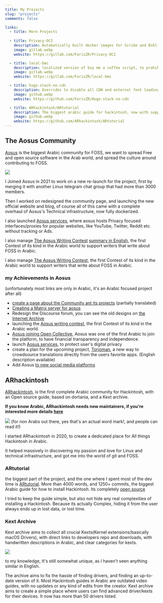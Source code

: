 ```yaml
---
title: My Projects
slug: "projects"
comments: false

links:
  - title: More Projects
  
  - title: Privacy-OCI
    description: Automatically built docker images for Scribe and Bibliogram, using GitLab CI, and script to fetch the latest commit hash and trigger a built if there is a new one
    image: gitlab.webp
    website: https://gitlab.com/FarisZR/Privacy-OCI

  - title: local-bmc
    description: localized version of buy me a coffee script, to prohibit any external connections when there is no interactions by the user. 
    image: gitlab.webp
    website: https://gitlab.com/FarisZR/local-bmc

  - title: hugo-stack-no-cdn
    description: Overrides to disable all CDN and external font loading for Hugo-theme-stack
    image: github.webp
    website: https://github.com/FarisZR/Hugo-stack-no-cdn

  - title: ARhackintosh/ARtutorial
    description: The biggest arabic guide for hackintosh, now with support for opencore and macOS big sur
    image: github.webp
    website: https://github.com/ARhackintosh/ARtutorial
---
```


## The Aosus Community
[Aosus](https://aosus.org) is the biggest Arabic community for FOSS, we want to spread Free and open source software in the Arab world, and spread the culture around contributing to FOSS.

[![](https://aosus.org/wp-content/uploads/2022/07/aosus-preview.jpg)](https://aosus.org)

I Joined Aosus in 2021 to work on a new re-launch for the project, first by merging it with another Linux telegram chat group that had more than 3000 members.

Then I worked on redesigned the community page, and launching the new official website and blog, of course all of this came with a complete overhaul of Aosus's Technical infrastructure, now fully dockerized.

I also launched [Aosus services](https://aosus.org/services), 
where aosus hosts Privacy focused interfaces/proxies for popular websites, like YouTube, Twitter, Reddit etc. without tracking or Ads.

I also manage [The Aosus Writing Contest](https://aosus.org/writing-contest) [summary in English](https://opencollective.com/aosus/projects/aosus-writing-contest), the first Contest of its kind in the Arabic world to support writers that write about FOSS in Arabic.

I also manage [The Aosus Writing Contest](https://aosus.org/writing-contest), the first Contest of its kind in the Arabic world to support writers that write about FOSS in Arabic.

### my Achievements in Aosus

(unfortunately most links are only in Arabic, it's an Arabic focused project after all)

- [create a page about the Community ant its projects](https://aosus.org/en) (partially translated)
- [Creating a Matrix server for aosus](https://aosus.org/931)
- Redesign the Discourse forum, you can see the old designs on [the Internet Archive](https://web.archive.org/web/*/aosus.org)
- launching the [Aosus writing contest](https://aosus.org/924), the first Contest of its kind in the Arabic world.
- [Aosus joining Open Collective](https://aosus.org/1359), Aosus was one of the first Arabic to join the platform, to have financial transparency and independence.
- launch [Aosus services](https://aosus.org/services), to protect user's digital privacy
- create a plan for the upcoming project, [Torjoman](https://github.com/aosus/torjoman), a new way to crowdsource translations directly from the users favorite apps. (English description available)
- Add Aosus [to new social media platforms](https://twitter.com/Aosusorg/status/1556269856546250753)


## ARhackintosh
[ARhackintosh](https://هاكنتوش.com), is the first complete Arabic community for Hackintosh, with an Open source guide, based on dortania, and a Kext archive.

**If you know Arabic, ARhackintosh needs new maintainers, if you're interested more details [here](https://هاكنتوش.com/هاكنتوش-بالعربي-يبحث-عن-مساهمين-جدد/)**

[![](https://xn--mgbg4a8cpdl.com/wp-content/uploads/2021/07/link-preview.jpg)](https://هاكنتوش.com)
(for non Arabs out there, yes that's an actual word mark!, and people can read it!)

I started ARhackintosh in 2020, to create a dedicated place for All things Hackintosh in Arabic.

It helped massively in discovering my passion and love for Linux and technical infrastructure, and got me into the world of git and FOSS.

### ARtutorial
the biggest part of the project, and the one where I spent most of the dev time is [ARtutorial](https://tutorial.هاكنتوش.com).
More than 4000 words, and 1250+ commits, the biggest Arabic guide for how to install Hackintosh.
Its completely [open source](https://github.com/ARhackintosh/ARtutorial)

I tried to keep the guide simple, but also not hide any real complexities of installing a Hackintosh.
Because its actually Complex, hiding it from the user always ends up in lost data, or lost time.


### Kext Archive
Kext archive aims to collect all crucial Kexts(Kernel extensions/basically macOS Drivers), with direct links to developers repo and downloads, with handwritten descriptions in Arabic, and clear categories for kexts.

[![](https://xn--mgbg4a8cpdl.com/wp-content/uploads/2021/08/image-1536x870.jpg.webp)](https://xn--mgbg4a8cpdl.com/kextarchive/)

to my knowledge, It's still somewhat unique, as I haven't seen anything similar in English.

The archive aims to fix the hassle of finding drivers, and finding an up-to-date version of it.
Most Hackintosh guides in Arabic are outdated video guides, with no updates or any kind of edits from the creator.
Kext archive aims to create a simple place where users can find advanced driver/kexts for their devices.
It now has more than 50 drivers listed.
